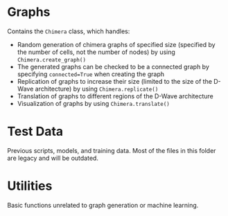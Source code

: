 # Graphs

Contains the `Chimera` class, which handles:

- Random generation of chimera graphs of specified size (specified by the number
  of cells, not the number of nodes) by using `Chimera.create_graph()`
- The generated graphs can be checked to be a connected graph by specifying
  `connected=True` when creating the graph
- Replication of graphs to increase their size (limited to the size of the
  D-Wave architecture) by using `Chimera.replicate()`
- Translation of graphs to different regions of the D-Wave architecture
- Visualization of graphs by using `Chimera.translate()`


# Test Data

Previous scripts, models, and training data. Most of the files in this folder
are legacy and will be outdated.


# Utilities

Basic functions unrelated to graph generation or machine learning.
